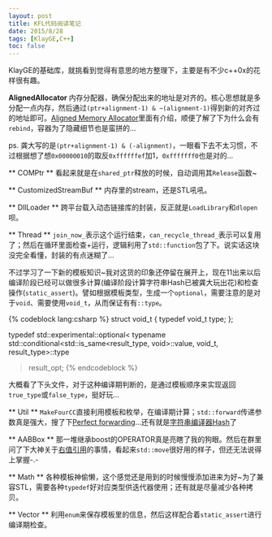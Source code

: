 ```yaml
---
layout: post
title: KFL代码阅读笔记
date: 2015/8/28
tags: [KlayGE,C++]
toc: false
---
```


KlayGE的基础库，就挑看到觉得有意思的地方整理下，主要是有不少c++0x的花样很有趣。

<!--more-->

**AlignedAllocator** 内存分配器，确保分配出来的地址是对齐的。核心思想就是多分配一点内存，然后通过`(ptr+alignment-1) & ~(alignment-1)`得到新的对齐过的地址即可。[Aligned Memory Allocator](http://jmabille.github.io/blog/2014/12/06/aligned-memory-allocator/)里面有介绍，顺便了解了下为什么会有`rebind`，容器为了隐藏细节也是蛮拼的...

ps. 龚大写的是`(ptr+alignment-1) & (-alignment)`，一眼看下去不太习惯，不过根据想了想`0x00000010`的取反`0xffffffef`加1，`0xfffffff0`也是对的...

** COMPtr ** 看起来就是在`shared_ptr`释放的时候，自动调用其`Release`函数~

** CustomizedStreamBuf ** 内存里的stream，还是STL吼吼。

** DllLoader ** 跨平台载入动态链接库的封装，反正就是`LoadLibrary`和`dlopen`呗。

** Thread ** `join_now_`表示这个运行结束，`can_recycle_thread_`表示可以复用了；然后在循环里面检查+运行，逻辑利用了`std::function`包了下。说实话这块没完全看懂，封装的有点迷糊了...

不过学习了一下新的模板知识~我对这货的印象还停留在展开上，现在11出来以后编译阶段已经可以做很多计算(编译阶段计算字符串Hash已被龚大玩出花)和检查操作(`static_assert`)。譬如根据模板类型，生成一个`optional`，需要注意的是对于`void`、需要使用`void_t`，从而保证有有`::type`。

{% codeblock lang:csharp %}
struct void_t
{
	typedef void_t type;
};

typedef std::experimental::optional<
	typename std::conditional<std::is_same<result_type, void>::value,
	void_t, result_type>::type
>  result_opt;
{% endcodeblock %}

大概看了下头文件，对于这种编译期判断的，是通过模板顺序来实现返回`true_type`或`false_type`，挺好玩...

** Util ** `MakeFourCC`直接利用模板和枚举，在编译期计算；`std::forward`传递参数真是强大，搜了下[Perfect forwarding](http://www.cnblogs.com/harrywong/p/perfect-forwarding-the-solution.html)...还有就是[字符串编译器Hash](http://www.klayge.org/2015/07/13/%E4%B8%89%E6%8E%A2%E7%BC%96%E8%AF%91%E6%9C%9F%E5%AD%97%E7%AC%A6%E4%B8%B2hash/)了

** AABBox ** 那一堆继承boost的OPERATOR真是亮瞎了我的狗眼。然后在群里问了下大神关于[右值引用](http://jxq.me/2012/06/06/%E8%AF%91%E8%AF%A6%E8%A7%A3c%E5%8F%B3%E5%80%BC%E5%BC%95%E7%94%A8/)的事情，看起来`std::move`很好用的样子，但还无法说得上掌握-.-

** Math ** 各种模板神偷懒，这个感觉还是用到的时候慢慢添加进来为好~为了兼容STL，需要各种`typedef`好对应类型供迭代器使用；还有就是尽量减少各种拷贝。

** Vector ** 利用`enum`来保存模板里的信息，然后这样配合着`static_assert`进行编译期检查。